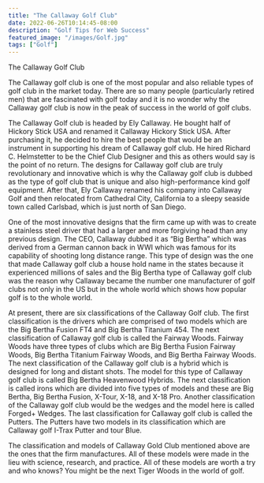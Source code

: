 ```yaml
---
title: "The Callaway Golf Club"
date: 2022-06-26T10:14:45-08:00
description: "Golf Tips for Web Success"
featured_image: "/images/Golf.jpg"
tags: ["Golf"]
---
```


The Callaway Golf Club

The Callaway golf club is one of the most popular and also reliable types of golf club in the market today. There are so many people (particularly retired men) that are fascinated with golf today and it is no wonder why the Callaway golf club is now in the peak of success in the world of golf clubs. 

The Callaway Golf club is headed by Ely Callaway. He bought half of Hickory Stick USA and renamed it Callaway Hickory Stick USA. After purchasing it, he decided to hire the best people that would be an instrument in supporting his dream of Callaway golf club. He hired Richard C. Helmstetter to be the Chief Club Designer and this as others would say is the point of no return. The designs for Callaway golf club are truly revolutionary and innovative which is why the Callaway golf club is dubbed as the type of golf club that is unique and also high-performance kind golf equipment. After that, Ely Callaway renamed his company into Callaway Golf and then relocated from Cathedral City, California to a sleepy seaside town called Carlsbad, which is just north of San Diego.

One of the most innovative designs that the firm came up with was to create a stainless steel driver that had a larger and more forgiving head than any previous design. The CEO, Callaway dubbed it as “Big Bertha” which was derived from a German cannon back in WWI which was famous for its capability of shooting long distance range. This type of design was the one that made Callaway golf club a house hold name in the states because it experienced millions of sales and the Big Bertha type of Callaway golf club was the reason why Callaway became the number one manufacturer of golf clubs not only in the US but in the whole world which shows how popular golf is to the whole world. 

At present, there are six classifications of the Callaway Golf club. The first classification is the drivers which are comprised of two models which are the Big Bertha Fusion FT4 and Big Bertha Titanium 454. The next classification of Callaway golf club is called the Fairway Woods. Fairway Woods have three types of clubs which are Big Bertha Fusion Fairway Woods, Big Bertha Titanium Fairway Woods, and Big Bertha Fairway Woods. The next classification of the Callaway golf club is a hybrid which is designed for long and distant shots. The model for this type of Callaway golf club is called Big Bertha Heavenwood Hybrids. The next classification is called irons which are divided into five types of models and these are Big Bertha, Big Bertha Fusion, X-Tour, X-18, and X-18 Pro. Another classification of the Callaway golf club would be the wedges and the model here is called Forged+ Wedges. The last classification for Callaway golf club is called the Putters. The Putters have two models in its classification which are Callaway golf I-Trax Putter and tour Blue. 

The classification and models of Callaway Gold Club mentioned above are the ones that the firm manufactures. All of these models were made in the lieu with science, research, and practice. All of these models are worth a try and who knows? You might be the next Tiger Woods in the world of golf. 

